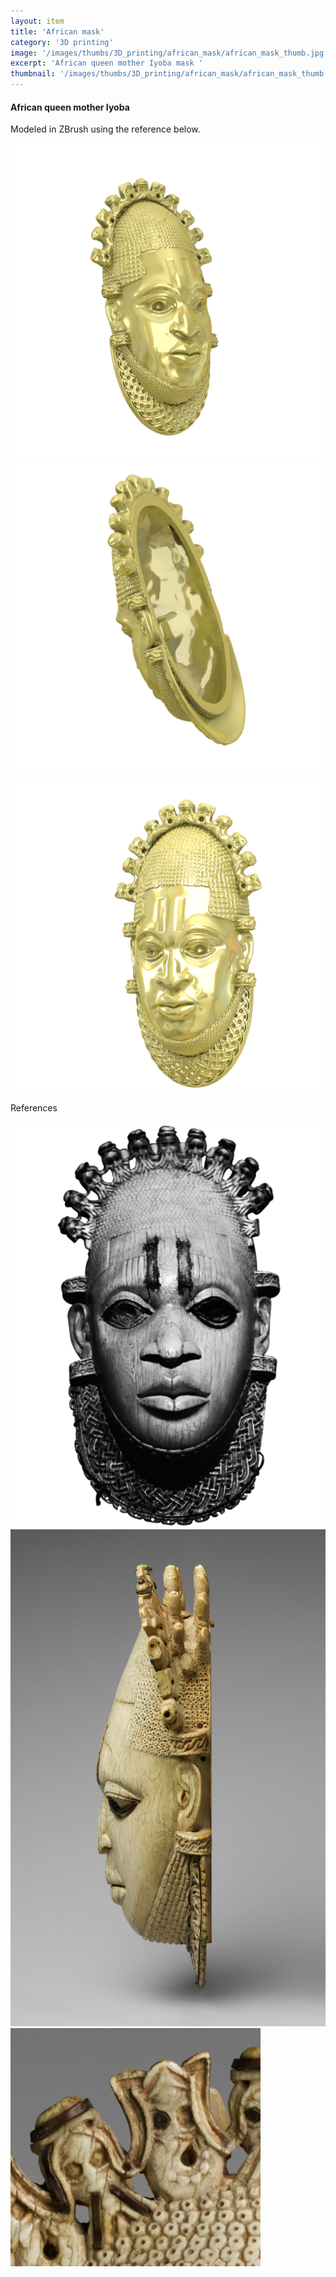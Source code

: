 ```yaml
---
layout: item
title: 'African mask'
category: '3D printing'
image: '/images/thumbs/3D_printing/african_mask/african_mask_thumb.jpg'
excerpt: 'African queen mother Iyoba mask '
thumbnail: '/images/thumbs/3D_printing/african_mask/african_mask_thumb.jpg'
---
```




<h4>
       African queen mother Iyoba
</h4>

 <p>
Modeled in ZBrush using the reference below.
 </p>


<div class="image fit-orig">
<img src="/images/fulls/3D_printing/african_mask/render1.png"></div>

<div class="image fit-orig">
<img src="/images/fulls/3D_printing/african_mask/render2.png"></div>

<div class="image fit-orig">
<img src="/images/fulls/3D_printing/african_mask/render3.png"></div>


<p>
References </p>
<div class="image fit-orig">
<img src="/images/fulls/3D_printing/african_mask/idia_front.png"></div>

<div class="image fit-orig">
<img src="/images/fulls/3D_printing/african_mask/idia_profil.jpg"></div>


<div class="image fit-orig">
<img src="/images/fulls/3D_printing/african_mask/mudfish.jpg"></div>

